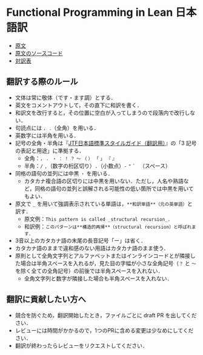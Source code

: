 # Functional Programming in Lean 日本語訳

* [原文](https://leanprover.github.io/functional_programming_in_lean/)
* [原文のソースコード](https://github.com/leanprover/fp-lean)
* [対訳表](/functional-programming-lean/GLOSSARY.md)

## 翻訳する際のルール

* 文体は常に敬体（です・ます調）とする．
* 英文をコメントアウトして，その直下に和訳を書く．
* 和訳文を改行すると，その位置に空白が入ってしまうので段落内で改行しない．
* 句読点には `，` `．`（全角）を用いる．
* 英数字には半角を用いる．
* 記号の全角・半角は『[JTF日本語標準スタイルガイド（翻訳用）](https://www.jtf.jp/tips/styleguide)』の「3 記号の表記と用途」に準拠する．
  * 全角：`，` `．` `・` `：` `！` `？` `～` `（` `）` `「` `」` `『` `』`
  * 半角：`/` `,`（数字の桁区切り）`.`（小数点）`-` `"` `` ` `` ` `（スペース）
* 同格の語句の並列には中黒 `・` を用いる．
  * カタカナ複合語の区切りには中黒を用いない．ただし，人名や熟語など，同格の語句の並列と誤解される可能性の低い箇所では中黒を用いてもよい．
* 原文で `_` を用いて強調表示されている単語は，`**和訳単語**（元の英単語）`と訳す．
  * 原文例：`This pattern is called _structural recursion_.`
  * 和訳例：`このパターンは**構造的再帰**（structural recursion）と呼ばれます．`
* 3音以上のカタカナ語の末尾の長音記号「ー」は省く．
* カタカナ語のままで違和感のない用語はカタカナ語のまま使う．
* 原則として全角文字列とアルファベットまたはインラインコードとが隣接した場合は半角スペースを入れるが，見た目の字幅が小さな全角記号（`？` と `～` を除く全ての全角記号）の前後では半角スペースを入れない．
  * 全角文字列と数字が隣接した場合も半角スペースを入れない．

## 翻訳に貢献したい方へ

* 競合を防ぐため，翻訳開始したとき，ファイルごとに draft PR を出してください．
* レビューには時間がかかるので，1つのPRに含める変更は少なめにしてください．
* 翻訳が終わったらレビューをリクエストしてください．
